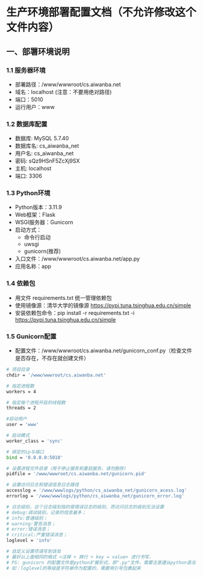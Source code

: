 # 生产环境部署配置文档（不允许修改这个文件内容）

## 一、部署环境说明

### 1.1 服务器环境
- 部署路径：/www/wwwroot/cs.aiwanba.net
- 域名：localhost (注意：不要用绝对路径)
- 端口：5010
- 运行用户：www

### 1.2 数据库配置
- 数据库: MySQL 5.7.40
- 数据库名: cs_aiwanba_net
- 用户名: cs_aiwanba_net
- 密码: sQz9HSnF5ZcXj9SX
- 主机: localhost
- 端口: 3306

### 1.3 Python环境
- Python版本：3.11.9
- Web框架：Flask
- WSGI服务器：Gunicorn
- 启动方式：
  - 命令行启动
  - uwsgi
  - gunicorn(推荐)
- 入口文件：/www/wwwroot/cs.aiwanba.net/app.py
- 应用名称：app

### 1.4 依赖包
- 用文件 requirements.txt 统一管理依赖包
- 使用镜像源：清华大学的镜像源 https://pypi.tuna.tsinghua.edu.cn/simple
- 安装依赖包命令：pip install -r requirements.txt -i https://pypi.tuna.tsinghua.edu.cn/simple

### 1.5 Gunicorn配置
- 配置文件：/www/wwwroot/cs.aiwanba.net/gunicorn_conf.py（检查文件是否存在，不存在就创建文件）
```bash
# 项目目录
chdir = '/www/wwwroot/cs.aiwanba.net'

# 指定进程数
workers = 4

# 指定每个进程开启的线程数
threads = 2

#启动用户
user = 'www'

# 启动模式
worker_class = 'sync'

# 绑定的ip与端口
bind = '0.0.0.0:5010' 

# 设置进程文件目录（用于停止服务和重启服务，请勿删除）
pidfile = '/www/wwwroot/cs.aiwanba.net/gunicorn.pid'

# 设置访问日志和错误信息日志路径
accesslog = '/www/wwwlogs/python/cs_aiwanba_net/gunicorn_acess.log'
errorlog = '/www/wwwlogs/python/cs_aiwanba_net/gunicorn_error.log'

# 日志级别，这个日志级别指的是错误日志的级别，而访问日志的级别无法设置
# debug:调试级别，记录的信息最多；
# info:普通级别；
# warning:警告消息；
# error:错误消息；
# critical:严重错误消息；
loglevel = 'info' 

# 自定义设置项请写到该处
# 最好以上面相同的格式 <注释 + 换行 + key = value> 进行书写， 
# PS: gunicorn 的配置文件是python扩展形式，即".py"文件，需要注意遵从python语法，
# 如：loglevel的等级是字符串作为配置的，需要用引号包裹起来
```